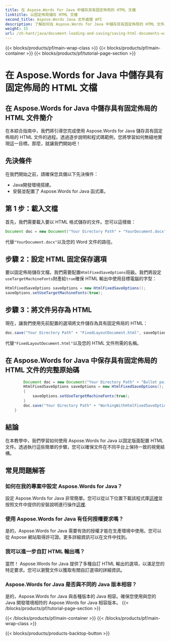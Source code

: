 ```yaml
---
title: 在 Aspose.Words for Java 中儲存具有固定佈局的 HTML 文檔
linktitle: 以固定佈局儲存 HTML 文檔
second_title: Aspose.Words Java 文件處理 API
description: 了解如何在 Aspose.Words for Java 中儲存具有固定佈局的 HTML 文件。請按照我們的逐步指南進行無縫文檔格式設定。
weight: 15
url: /zh-hant/java/document-loading-and-saving/saving-html-documents-with-fixed-layout/
---
```


{{< blocks/products/pf/main-wrap-class >}}
{{< blocks/products/pf/main-container >}}
{{< blocks/products/pf/tutorial-page-section >}}

# 在 Aspose.Words for Java 中儲存具有固定佈局的 HTML 文檔


## 在 Aspose.Words for Java 中儲存具有固定佈局的 HTML 文件簡介

在本綜合指南中，我們將引導您完成使用 Aspose.Words for Java 儲存具有固定佈局的 HTML 文件的過程。透過逐步說明和程式碼範例，您將學習如何無縫地實現這一目標。那麼，就讓我們開始吧！

## 先決條件

在我們開始之前，請確保您具備以下先決條件：

- Java開發環境搭建。
- 安裝並配置了 Aspose.Words for Java 函式庫。

## 第 1 步：載入文檔

首先，我們需要載入要以 HTML 格式儲存的文件。您可以這樣做：

```java
Document doc = new Document("Your Directory Path" + "YourDocument.docx");
```

代替`"YourDocument.docx"`以及您的 Word 文件的路徑。

## 步驟 2：設定 HTML 固定保存選項

要以固定佈局儲存文檔，我們需要配置`HtmlFixedSaveOptions`班級。我們將設定`useTargetMachineFonts`財產給`true`確保 HTML 輸出中使用目標電腦的字型：

```java
HtmlFixedSaveOptions saveOptions = new HtmlFixedSaveOptions();
saveOptions.setUseTargetMachineFonts(true);
```

## 步驟 3：將文件另存為 HTML

現在，讓我們使用先前配置的選項將文件儲存為具有固定佈局的 HTML：

```java
doc.save("Your Directory Path" + "FixedLayoutDocument.html", saveOptions);
```

代替`"FixedLayoutDocument.html"`以及您的 HTML 文件所需的名稱。

## 在 Aspose.Words for Java 中保存具有固定佈局的 HTML 文件的完整原始碼

```java
        Document doc = new Document("Your Directory Path" + "Bullet points with alternative font.docx");
        HtmlFixedSaveOptions saveOptions = new HtmlFixedSaveOptions();
        {
            saveOptions.setUseTargetMachineFonts(true);
        }
        doc.save("Your Directory Path" + "WorkingWithHtmlFixedSaveOptions.UseFontFromTargetMachine.html", saveOptions);
    }
```

## 結論

在本教學中，我們學習如何使用 Aspose.Words for Java 以固定版面配置 HTML 文件。透過執行這些簡單的步驟，您可以確保文件在不同平台上保持一致的視覺結構。

## 常見問題解答

### 如何在我的專案中設定 Aspose.Words for Java？

設定 Aspose.Words for Java 非常簡單。您可以從以下位置下載該程式庫[這裡](https://releases.aspose.com/words/java/)並按照文件中提供的安裝說明進行操作[這裡](https://reference.aspose.com/words/java/).

### 使用 Aspose.Words for Java 有任何授權要求嗎？

是的，Aspose.Words for Java 需要有效的授權才能在生產環境中使用。您可以從 Aspose 網站取得許可證。更多詳細資訊可以在文件中找到。

### 我可以進一步自訂 HTML 輸出嗎？

當然！ Aspose.Words for Java 提供了多種自訂 HTML 輸出的選項，以滿足您的特定要求。您可以瀏覽文件以獲取有關自訂選項的詳細資訊。

### Aspose.Words for Java 是否與不同的 Java 版本相容？

是的，Aspose.Words for Java 與各種版本的 Java 相容。確保您使用與您的 Java 開發環境相符的 Aspose.Words for Java 相容版本。
{{< /blocks/products/pf/tutorial-page-section >}}

{{< /blocks/products/pf/main-container >}}
{{< /blocks/products/pf/main-wrap-class >}}

{{< blocks/products/products-backtop-button >}}
